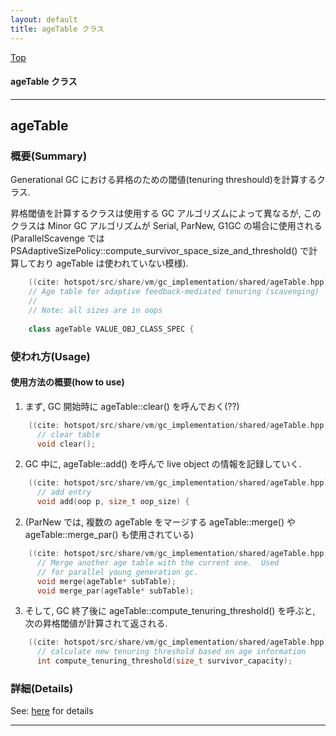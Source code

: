 ```yaml
---
layout: default
title: ageTable クラス 
---
```

[Top](../index.html)

#### ageTable クラス 



---
## <a name="noSgyKBAJr" id="noSgyKBAJr">ageTable</a>

### 概要(Summary)
Generational GC における昇格のための閾値(tenuring threshould)を計算するクラス.

昇格閾値を計算するクラスは使用する GC アルゴリズムによって異なるが, 
このクラスは Minor GC アルゴリズムが Serial, ParNew, G1GC の場合に使用される
(ParallelScavenge では
 PSAdaptiveSizePolicy::compute_survivor_space_size_and_threshold() で計算しており
 ageTable は使われていない模様).


```cpp
    ((cite: hotspot/src/share/vm/gc_implementation/shared/ageTable.hpp))
    // Age table for adaptive feedback-mediated tenuring (scavenging)
    //
    // Note: all sizes are in oops
    
    class ageTable VALUE_OBJ_CLASS_SPEC {
```


### 使われ方(Usage)
#### 使用方法の概要(how to use)

1. まず, GC 開始時に ageTable::clear() を呼んでおく(??)


```cpp
    ((cite: hotspot/src/share/vm/gc_implementation/shared/ageTable.hpp))
      // clear table
      void clear();
```

2. GC 中に, ageTable::add() を呼んで live object の情報を記録していく.


```cpp
    ((cite: hotspot/src/share/vm/gc_implementation/shared/ageTable.hpp))
      // add entry
      void add(oop p, size_t oop_size) {
```

2. (ParNew では, 複数の ageTable をマージする ageTable::merge() や ageTable::merge_par() も使用されている)


```cpp
    ((cite: hotspot/src/share/vm/gc_implementation/shared/ageTable.hpp))
      // Merge another age table with the current one.  Used
      // for parallel young generation gc.
      void merge(ageTable* subTable);
      void merge_par(ageTable* subTable);
```

3. そして, GC 終了後に ageTable::compute_tenuring_threshold() を呼ぶと, 次の昇格閾値が計算されて返される.


```cpp
    ((cite: hotspot/src/share/vm/gc_implementation/shared/ageTable.hpp))
      // calculate new tenuring threshold based on age information
      int compute_tenuring_threshold(size_t survivor_capacity);
```




### 詳細(Details)
See: [here](../doxygen/classageTable.html) for details

---

